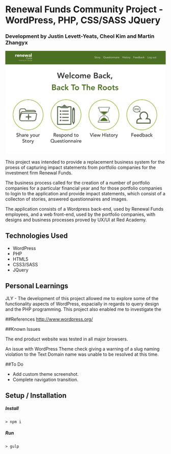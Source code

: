 # Renewal Funds Community Project - WordPress, PHP, CSS/SASS JQuery

### Development by Justin Levett-Yeats, Cheol Kim and Martin Zhangyx

![alt tag](./themes/renewal-funds/screenshot.png)

This project was intended to provide a replacement business system for the proess of capturing impact statements from portfolio 
companies for the investment firm Renewal Funds.

The business process called for the creation of a number of portfolio companies for a particular financial year and for those portfolio companies
to login to the application and provide impact statements, which consist of a collecton of stories, answered questionnaires and images.

The application consists of a Wordpress back-end, used by Renewal Funds employees, and a web front-end, used by the portfolio companies, with 
designs and business processes proved by UX/UI at Red Academy.

## Technologies Used

- WordPress
- PHP
- HTML5
- CSS3/SASS
- JQuery

## Personal Learnings

JLY - The development of this project allowed me to explore some of the functionality aspects of WordPress, espacially in regards to query design and the PHP programming.
This project also enabled me to investigate the 

##References
http://www.wordpress.org/

##Known Issues

The end product website was tested in all major browsers.  

An issue with WordPress Theme check giving a warning of a slug naming violation to the Text Domain 
name was unable to be resolved at this time.

##To Do
- Add custom theme screenshot.
- Complete navigation transition.

## Setup / Installation

##### Install
`> npm i`

##### Run
`> gulp`
